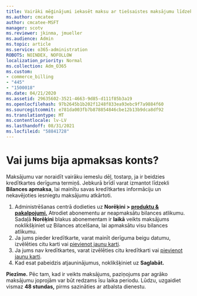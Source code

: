 ```yaml
---
title: Vairāki mēģinājumi iekasēt maksu ar tiešsaistes maksājumu līdzekļiem
ms.author: cmcatee
author: cmcatee-MSFT
manager: scotv
ms.reviewer: jkinma, jmueller
ms.audience: Admin
ms.topic: article
ms.service: o365-administration
ROBOTS: NOINDEX, NOFOLLOW
localization_priority: Normal
ms.collection: Adm_O365
ms.custom:
- commerce_billing
- "445"
- "1500018"
ms.date: 04/21/2020
ms.assetid: 29635602-3521-4663-9d85-d111f85b3a19
ms.openlocfilehash: 97b2645b1b202f1248f833ea93ebc9f7a9884f60
ms.sourcegitcommit: e781da003fb7b878854846cbe12b13b9dca8df92
ms.translationtype: MT
ms.contentlocale: lv-LV
ms.lasthandoff: 08/31/2021
ms.locfileid: "58841728"
---
```

# <a name="past-due-account"></a>Vai jums bija apmaksas konts?

Maksājumu var noraidīt vairāku iemeslu dēļ, tostarp, ja ir beidzies kredītkartes derīguma termiņš. Jebkurā brīdī varat izmantot līdzekli **Bilances apmaksa**, lai mainītu savas kredītkartes informāciju un nekavējoties iesniegtu maksājumu atkārtoti.

1. Administrēšanas centrā dodieties uz **Norēķini > [produktu & pakalpojumi.](https://go.microsoft.com/fwlink/p/?linkid=842054)**
Atrodiet abonementu ar neapmaksātu bilances atlikumu. Sadaļā **Norēķini** blakus abonementam ir **laikā** veikts  maksājums noklikšķiniet uz Bilances atcelšana, lai apmaksātu visu bilances atlikumu.
2. Ja jums pieder kredītkarte, varat mainīt derīguma beigu datumu, izvēlēties citu karti vai [pievienot jaunu karti](https://docs.microsoft.com/microsoft-365/commerce/billing-and-payments/manage-payment-methods).
3. Ja jums nav kredītkartes, varat izvēlēties citu kredītkarti vai [pievienot jaunu karti](https://docs.microsoft.com/microsoft-365/commerce/billing-and-payments/manage-payment-methods).
4. Kad esat pabeidzis atjauninājumus, noklikšķiniet uz **Saglabāt.**

**Piezīme.** Pēc tam, kad ir veikts maksājums, paziņojums par agrāko maksājumu joprojām var būt redzams īsu laika periodu. Lūdzu, uzgaidiet vismaz **48 stundas,** pirms sazināties ar atbalsta dienestu.
